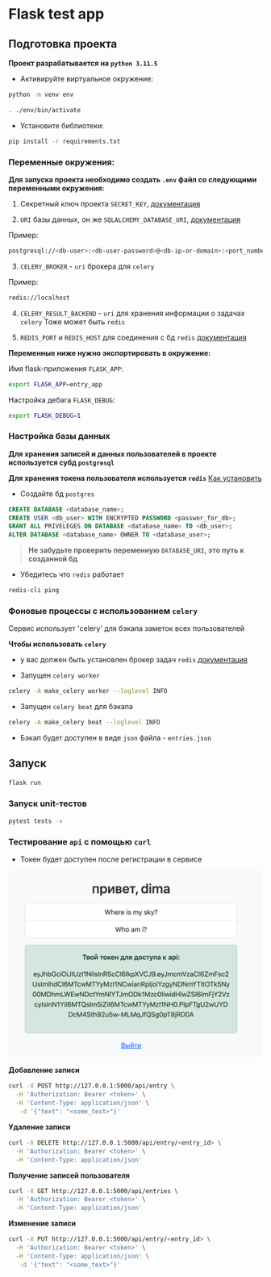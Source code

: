# Flask test app

## Подготовка проекта

**Проект разрабатывается на `python 3.11.5`**

- Активируйте виртуальное окружение:

```sh 
python -m venv env
```

```sh 
. ./env/bin/activate
```

- Установите библиотеки:

```sh 
pip install -r requirements.txt
```

### Переменные окружения:

**Для запуска проекта необходимо создать `.env` файл со следующими переменными окружения:**

1. Секретный ключ проекта `SECRET_KEY`, [документация](https://flask.palletsprojects.com/en/2.3.x/config/#SECRET_KEY)

2. `URI` базы данных, он же `SQLALCHEMY_DATABASE_URI`, [документация](https://flask-sqlalchemy.palletsprojects.com/en/2.x/config/)

Пример:

```sh 
postgresql://<db-user>:<db-user-password>@<db-ip-or-domain>:<port_number>/<database_name>
```

3. `CELERY_BROKER` - `uri` брокера для `celery`

Пример:

```sh 
redis://localhost
```

4. `CELERY_RESULT_BACKEND` - `uri` для хранения информации о задачах `celery`
Тоже может быть `redis`

5. `REDIS_PORT` и `REDIS_HOST` для соединения с бд `redis`
[документация](https://redis.io/)

**Переменные ниже нужно экспортировать в окружение:**

Имя flask-приложения `FLASK_APP`:

```sh 
export FLASK_APP=entry_app
```

Настройка дебага `FLASK_DEBUG`:

```sh 
export FLASK_DEBUG=1
```

### Настройка базы данных

**Для хранения записей и данных пользователей в проекте используется субд `postgresql`**

**Для хранения токена пользователя используется `redis`**
[Как установить](https://redis.io/docs/connect/clients/python/)

- Создайте бд `postgres`

```sql
CREATE DATABASE <database_name>;
CREATE USER <db_user> WITH ENCRYPTED PASSWORD <passwor_for_db>;
GRANT ALL PRIVELEGES ON DATABASE <database_name> TO <db_user>;
ALTER DATABASE <database_name> OWNER TO <database_user>;
```

> **Не забудьте проверить переменную `DATABASE_URI`, это путь к созданной бд**

- Убедитесь что `redis` работает

```sh 
redis-cli ping
```

### Фоновые процессы с использованием `celery`

Сервис использует 'celery' для бэкапа заметок всех пользователей

**Чтобы использовать `celery`**

- у вас должен быть установлен брокер задач `redis`
[документация](https://docs.celeryq.dev/en/stable/getting-started/backends-and-brokers/redis.html#broker-redis)

- Запущен `celery worker` 

```sh 
celery -A make_celery worker --loglevel INFO
```

- Запущен `celery beat` для бэкапа

```sh 
celery -A make_celery beat --loglevel INFO
```

- Бэкап будет доступен в виде `json` файла - `entries.json`

## Запуск

```sh 
flask run
```

### Запуск unit-тестов

```sh 
pytest tests -v
```

### Тестирование `api` с помощью `curl`

- Токен будет доступен после регистрации в сервисе

![image-token](images/main_token.png)

**Добавление записи**

```sh 
curl -X POST http://127.0.0.1:5000/api/entry \
  -H 'Authorization: Bearer <token>' \
  -H 'Content-Type: application/json' \
   -d '{"text": "<some_text>"}'
```

**Удаление записи**

```sh 
curl -X DELETE http://127.0.0.1:5000/api/entry/<entry_id> \
  -H 'Authorization: Bearer <token>' \
  -H 'Content-Type: application/json'
```

**Получение записей пользователя**

```sh 
curl -X GET http://127.0.0.1:5000/api/entries \
  -H 'Authorization: Bearer <token>' \
  -H 'Content-Type: application/json'
```

**Изменение записи**

```sh 
curl -X PUT http://127.0.0.1:5000/api/entry/<entry_id> \
  -H 'Authorization: Bearer <token>' \
  -H 'Content-Type: application/json' \
   -d '{"text": "<some_text>"}'
```
